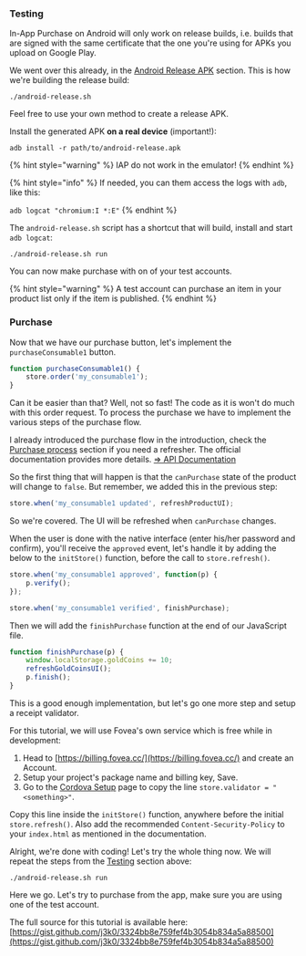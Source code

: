 
### Testing

In-App Purchase on Android will only work on release builds, i.e. builds that are signed with the same certificate that the one you're using for APKs you upload on Google Play.

We went over this already, in the [Android Release APK](#5-android-release-apk) section. This is how we're building the release build:

```text
./android-release.sh
```

Feel free to use your own method to create a release APK.

Install the generated APK **on a real device** (important!):

```text
adb install -r path/to/android-release.apk
```

{% hint style="warning" %}
IAP do not work in the emulator!
{% endhint %}

{% hint style="info" %}
If needed, you can them access the logs with `adb`, like this:

`adb logcat "chromium:I *:E"`
{% endhint %}

The `android-release.sh` script has a shortcut that will build, install and start `adb logcat`:

```text
./android-release.sh run
```

You can now make purchase with on of your test accounts.

{% hint style="warning" %}
A test account can purchase an item in your product list only if the item is published.
{% endhint %}

### Purchase

Now that we have our purchase button, let's implement the `purchaseConsumable1` button.

```javascript
function purchaseConsumable1() {
    store.order('my_consumable1');
}
```

Can it be easier than that? Well, not so fast! The code as it is won't do much with this order request. To process the purchase we have to implement the various steps of the purchase flow.

I already introduced the purchase flow in the introduction, check the [Purchase process](../discover/about-the-plugin.md#purchase-process) section if you need a refresher. The official documentation provides more details. [⇒ API Documentation](https://github.com/j3k0/cordova-plugin-purchase/blob/master/doc/api.md#-purchasing) 

So the first thing that will happen is that the `canPurchase` state of the product will change to `false`. But remember, we added this in the previous step:

```javascript
store.when('my_consumable1 updated', refreshProductUI);
```

So we're covered. The UI will be refreshed when `canPurchase` changes.

When the user is done with the native interface \(enter his/her password and confirm\), you'll receive the `approved` event, let's handle it by adding the below to the `initStore()` function, before the call to `store.refresh()`.

```javascript
store.when('my_consumable1 approved', function(p) {
    p.verify();
});
```

```javascript
store.when('my_consumable1 verified', finishPurchase);
```

Then we will add the `finishPurchase` function at the end of our JavaScript file.

```javascript
function finishPurchase(p) {
    window.localStorage.goldCoins += 10;
    refreshGoldCoinsUI();
    p.finish();
}
```

This is a good enough implementation, but let's go one more step and setup a receipt validator.

For this tutorial, we will use Fovea's own service which is free while in development:

1. Head to [https://billing.fovea.cc/](https://billing.fovea.cc/) and create an Account.
2. Setup your project's package name and billing key, Save.
3. Go to the [Cordova Setup](https://billing-dashboard.fovea.cc/setup/cordova) page to copy the line `store.validator = "<something>"`.

Copy this line inside the `initStore()` function, anywhere before the initial `store.refresh()`. Also add the recommended `Content-Security-Policy` to your `index.html` as mentioned in the documentation.

Alright, we're done with coding! Let's try the whole thing now. We will repeat the steps from the [Testing](#testing) section above:

```text
./android-release.sh run
```

Here we go. Let's try to purchase from the app, make sure you are using one of the test account.

The full source for this tutorial is available here: [https://gist.github.com/j3k0/3324bb8e759fef4b3054b834a5a88500](https://gist.github.com/j3k0/3324bb8e759fef4b3054b834a5a88500)

